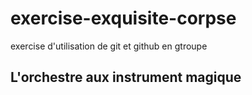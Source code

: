 # exercise-exquisite-corpse

exercise d'utilisation de git et github en gtroupe

## L'orchestre aux instrument magique
